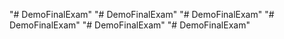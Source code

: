 "# DemoFinalExam" 
"# DemoFinalExam" 
"# DemoFinalExam" 
"# DemoFinalExam" 
"# DemoFinalExam" 
"# DemoFinalExam" 
